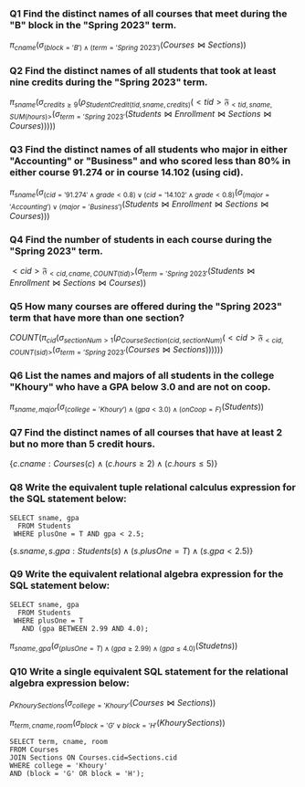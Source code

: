 ### Q1 Find the distinct names of all courses that meet during the "B" block in the "Spring 2023" term.
$\pi_{cname}(
    \sigma_{(block='B')\wedge(term='Spring\ 2023')} (
        Courses \bowtie Sections
    )
)$

### Q2 Find the distinct names of all students that took at least nine credits during the "Spring 2023" term.
$\pi_{sname}(
    \sigma_{credits \geq 9}(
        \rho_{StudentCredit(tid, sname, credits)}(
            <{tid}>\mathfrak{F}_{<{tid, sname, SUM(hours)}>}(
                \sigma_{term='Spring\ 2023'}(
                    Students \bowtie Enrollment \bowtie Sections \bowtie Courses
                )
            )
        )
    )   
)$

### Q3 Find the distinct names of all students who major in either "Accounting" or "Business" and who scored less than 80% in either course 91.274 or in course 14.102 (using cid).

$\pi_{sname}(
    \sigma_{(cid = '91.274' \wedge grade<0.8) \vee (cid = '14.102' \wedge grade<0.8)}(
        \sigma_{(major = 'Accounting')\vee(major = 'Business')}(
            Students \bowtie Enrollment \bowtie Sections \bowtie Courses
        )
    ) 
)$

### Q4 Find the number of students in each course during the "Spring 2023" term.
$<{cid}>\mathfrak{F}_{<{cid, cname, COUNT(tid)}>}(
    \sigma_{term='Spring\ 2023'}(
        Students \bowtie Enrollment \bowtie Sections \bowtie Courses
    )
)$

### Q5 How many courses are offered during the "Spring 2023" term that have more than one section?

$COUNT(
    \pi_{cid}(
        \sigma_{sectionNum>1}(
            \rho_{CourseSection(cid, sectionNum)}(
                <{cid}>\mathfrak{F}_{<{cid, COUNT(sid)}>}(
                    \sigma_{term='Spring\ 2023'}(
                        Courses \bowtie Sections
                    )  
                ) 
            )
        )
    )      
)$

### Q6 List the names and majors of all students in the college "Khoury" who have a GPA below 3.0 and are not on coop.

$\pi_{sname, major}(
    \sigma_{(college='Khoury')\wedge(gpa<3.0)\wedge(onCoop=F)}(
        Students
    )
)$


### Q7 Find the distinct names of all courses that have at least 2 but no more than 5 credit hours.

$\{c.cname:Courses(c)\wedge (c.hours\geq 2) \wedge (c.hours\leq 5)\}$

### Q8 Write the equivalent tuple relational calculus expression for the SQL statement below:
```
SELECT sname, gpa 
  FROM Students
 WHERE plusOne = T AND gpa < 2.5;
```

$\{s.sname, s.gpa:Students(s)\wedge (s.plusOne = T)\wedge (s.gpa < 2.5)\}$

### Q9 Write the equivalent relational algebra expression for the SQL statement below:
```
SELECT sname, gpa 
  FROM Students
 WHERE plusOne = T 
   AND (gpa BETWEEN 2.99 AND 4.0);
```

$\pi_{sname, gpa}(
    \sigma_{(plusOne=T)\wedge (gpa\geq2.99)\wedge (gpa\leq 4.0)}(
        Studetns
    )
)$

### Q10 Write a single equivalent SQL statement for the relational algebra expression below:

$\rho_{KhourySections}(\sigma_{college='Khoury'}(Courses\bowtie Sections))$

$\pi_{term,cname,room}(\sigma_{block='G'\vee block='H'}(KhourySections))$

```
SELECT term, cname, room
FROM Courses
JOIN Sections ON Courses.cid=Sections.cid
WHERE college = 'Khoury'
AND (block = 'G' OR block = 'H');
```